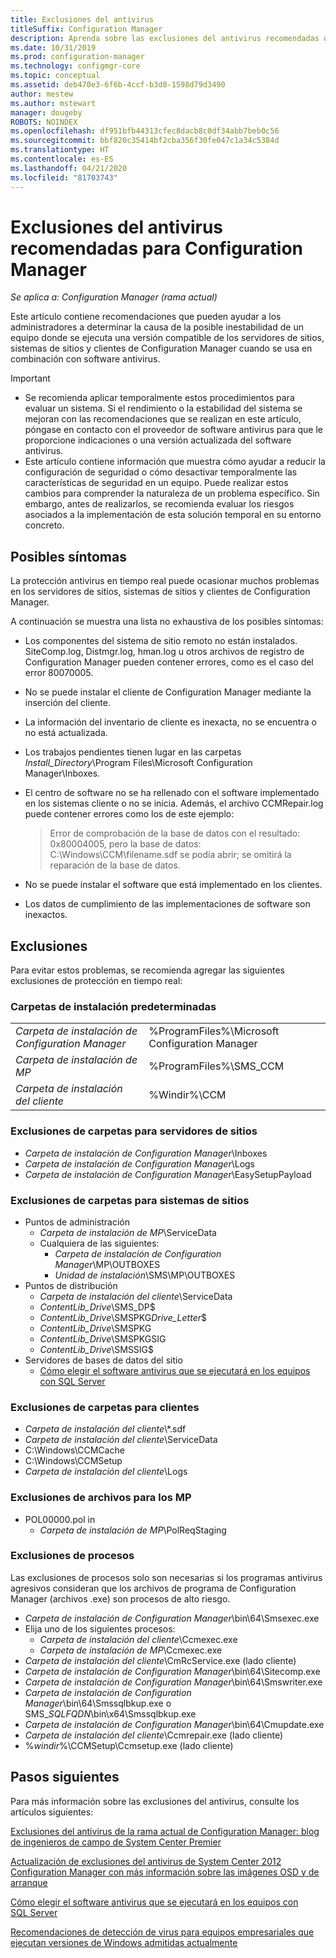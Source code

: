 ```yaml
---
title: Exclusiones del antivirus
titleSuffix: Configuration Manager
description: Aprenda sobre las exclusiones del antivirus recomendadas que se pueden usar para solucionar posibles problemas.
ms.date: 10/31/2019
ms.prod: configuration-manager
ms.technology: configmgr-core
ms.topic: conceptual
ms.assetid: deb470e3-6f6b-4ccf-b3d8-1598d79d3490
author: mestew
ms.author: mstewart
manager: dougeby
ROBOTS: NOINDEX
ms.openlocfilehash: df951bfb44313cfec8dacb8c0df34abb7beb0c56
ms.sourcegitcommit: bbf820c35414bf2cba356f30fe047c1a34c5384d
ms.translationtype: HT
ms.contentlocale: es-ES
ms.lasthandoff: 04/21/2020
ms.locfileid: "81703743"
---
```

# <a name="recommended-antivirus-exclusions-for-configuration-manager"></a>Exclusiones del antivirus recomendadas para Configuration Manager

*Se aplica a: Configuration Manager (rama actual)*

Este artículo contiene recomendaciones que pueden ayudar a los administradores a determinar la causa de la posible inestabilidad de un equipo donde se ejecuta una versión compatible de los servidores de sitios, sistemas de sitios y clientes de Configuration Manager cuando se usa en combinación con software antivirus.

> [!IMPORTANT]
>
> - Se recomienda aplicar temporalmente estos procedimientos para evaluar un sistema. Si el rendimiento o la estabilidad del sistema se mejoran con las recomendaciones que se realizan en este artículo, póngase en contacto con el proveedor de software antivirus para que le proporcione indicaciones o una versión actualizada del software antivirus.
> - Este artículo contiene información que muestra cómo ayudar a reducir la configuración de seguridad o cómo desactivar temporalmente las características de seguridad en un equipo. Puede realizar estos cambios para comprender la naturaleza de un problema específico. Sin embargo, antes de realizarlos, se recomienda evaluar los riesgos asociados a la implementación de esta solución temporal en su entorno concreto.

## <a name="possible-symptoms"></a>Posibles síntomas 

La protección antivirus en tiempo real puede ocasionar muchos problemas en los servidores de sitios, sistemas de sitios y clientes de Configuration Manager.

A continuación se muestra una lista no exhaustiva de los posibles síntomas:

- Los componentes del sistema de sitio remoto no están instalados. SiteComp.log, Distmgr.log, hman.log u otros archivos de registro de Configuration Manager pueden contener errores, como es el caso del error 80070005.
- No se puede instalar el cliente de Configuration Manager mediante la inserción del cliente.
- La información del inventario de cliente es inexacta, no se encuentra o no está actualizada.
- Los trabajos pendientes tienen lugar en las carpetas *Install_Directory*\Program Files\Microsoft Configuration Manager\Inboxes.
- El centro de software no se ha rellenado con el software implementado en los sistemas cliente o no se inicia. Además, el archivo CCMRepair.log puede contener errores como los de este ejemplo:

  > Error de comprobación de la base de datos con el resultado: 0x80004005, pero la base de datos: C:\Windows\CCM\filename.sdf se podía abrir; se omitirá la reparación de la base de datos.

- No se puede instalar el software que está implementado en los clientes.
- Los datos de cumplimiento de las implementaciones de software son inexactos.

## <a name="exclusions"></a>Exclusiones

Para evitar estos problemas, se recomienda agregar las siguientes exclusiones de protección en tiempo real:

### <a name="default-installation-folders"></a>Carpetas de instalación predeterminadas

|  |  |
| - | - |
|*Carpeta de instalación de Configuration Manager*  |  %ProgramFiles%\Microsoft Configuration Manager  |  
|*Carpeta de instalación de MP*  |%ProgramFiles%\SMS_CCM  |  
|*Carpeta de instalación del cliente*  |%Windir%\CCM  |  

### <a name="folder-exclusions-for-site-servers"></a>Exclusiones de carpetas para servidores de sitios

- *Carpeta de instalación de Configuration Manager*\Inboxes
- *Carpeta de instalación de Configuration Manager*\Logs
- *Carpeta de instalación de Configuration Manager*\EasySetupPayload

### <a name="folder-exclusions-for-site-systems"></a>Exclusiones de carpetas para sistemas de sitios

- Puntos de administración
  - *Carpeta de instalación de MP*\ServiceData
  - Cualquiera de las siguientes:
    - *Carpeta de instalación de Configuration Manager*\MP\OUTBOXES
    - *Unidad de instalación*\SMS\MP\OUTBOXES
- Puntos de distribución
  - *Carpeta de instalación del cliente*\ServiceData
  - *ContentLib_Drive*\SMS_DP$
  - *ContentLib_Drive*\SMSPKG*Drive_Letter*$
  - *ContentLib_Drive*\SMSPKG
  - *ContentLib_Drive*\SMSPKGSIG
  - *ContentLib_Drive*\SMSSIG$
- Servidores de bases de datos del sitio
  - [Cómo elegir el software antivirus que se ejecutará en los equipos con SQL Server](https://support.microsoft.com/en-us/help/309422)

### <a name="folder-exclusions-for-clients"></a>Exclusiones de carpetas para clientes

- *Carpeta de instalación del cliente*\\\*.sdf
- *Carpeta de instalación del cliente*\ServiceData
- C:\Windows\CCMCache
- C:\Windows\CCMSetup
- *Carpeta de instalación del cliente*\Logs

### <a name="file-exclusions-for-mps"></a>Exclusiones de archivos para los MP

- POL00000.pol in
  - *Carpeta de instalación de MP*\PolReqStaging

### <a name="process-exclusions"></a>Exclusiones de procesos

Las exclusiones de procesos solo son necesarias si los programas antivirus agresivos consideran que los archivos de programa de Configuration Manager (archivos .exe) son procesos de alto riesgo.

- *Carpeta de instalación de Configuration Manager*\bin\64\Smsexec.exe
- Elija uno de los siguientes procesos:
  - *Carpeta de instalación del cliente*\Ccmexec.exe
  - *Carpeta de instalación de MP*\Ccmexec.exe
- *Carpeta de instalación del cliente*\CmRcService.exe (lado cliente)
- *Carpeta de instalación de Configuration Manager*\bin\64\Sitecomp.exe
- *Carpeta de instalación de Configuration Manager*\bin\64\Smswriter.exe
- *Carpeta de instalación de Configuration Manager*\bin\64\Smssqlbkup.exe o SMS_*SQLFQDN*\bin\x64\Smssqlbkup.exe
- *Carpeta de instalación de Configuration Manager*\bin\64\Cmupdate.exe
- *Carpeta de instalación del cliente*\Ccmrepair.exe (lado cliente)
- %*windir*%\CCMSetup\Ccmsetup.exe (lado cliente)

## <a name="next-steps"></a>Pasos siguientes

Para más información sobre las exclusiones del antivirus, consulte los artículos siguientes:

[Exclusiones del antivirus de la rama actual de Configuration Manager: blog de ingenieros de campo de System Center Premier](https://blogs.technet.microsoft.com/systemcenterpfe/2017/05/24/configuration-manager-current-branch-antivirus-update/)

[Actualización de exclusiones del antivirus de System Center 2012 Configuration Manager con más información sobre las imágenes OSD y de arranque](https://blogs.technet.microsoft.com/systemcenterpfe/2013/01/11/updated-system-center-2012-configuration-manager-antivirus-exclusions-with-more-details-on-osd-and-boot-images-etc/)

[Cómo elegir el software antivirus que se ejecutará en los equipos con SQL Server](https://support.microsoft.com/en-us/help/309422/how-to-choose-antivirus-software-to-run-on-computers-that-are-running-sql-server)

[Recomendaciones de detección de virus para equipos empresariales que ejecutan versiones de Windows admitidas actualmente](https://support.microsoft.com/en-us/help/822158/virus-scanning-recommendations-for-enterprise-computers-that-are-running-currently-supported-versions-of-windows)
